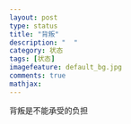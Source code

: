 ```yaml
---
layout: post
type: status
title: "背叛"
description: "  "
category: 状态
tags: [状态]
imagefeature: default_bg.jpg
comments: true
mathjax: 
---
```


背叛是不能承受的负担
